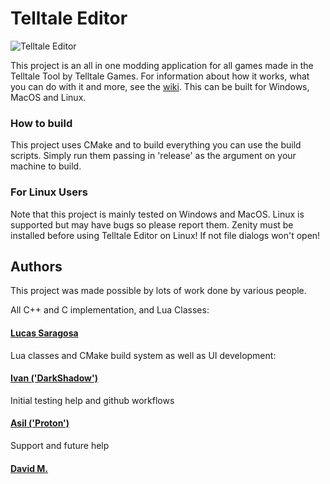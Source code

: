 # Telltale Editor

![Telltale Editor](https://github.com/Telltale-Modding-Group/Telltale-Editor/actions/workflows/cmake-multi-platform.yml/badge.svg)

This project is an all in one modding application for all games made in the Telltale Tool by Telltale Games. For information about how it works, what you can do with it and more, see the [wiki](https://github.com/Telltale-Modding-Group/Telltale-Editor/wiki).
This can be built for Windows, MacOS and Linux.

### How to build

This project uses CMake and to build everything you can use the build scripts. Simply run them passing in 'release' as the argument on your machine to build.

### For Linux Users

Note that this project is mainly tested on Windows and MacOS. Linux is supported but may have bugs so please report them.
Zenity must be installed before using Telltale Editor on Linux! If not file dialogs won't open!

## Authors

This project was made possible by lots of work done by various people. 

All C++ and C implementation, and Lua Classes:
#### [Lucas Saragosa](https://github.com/LucasSaragosa)

Lua classes and CMake build system as well as UI development:
#### [Ivan ('DarkShadow')](https://github.com/iMrShadow)

Initial testing help and github workflows
#### [Asil ('Proton')](https://github.com/asilz)

Support and future help
#### [David M.](https://github.com/frostbone25)

